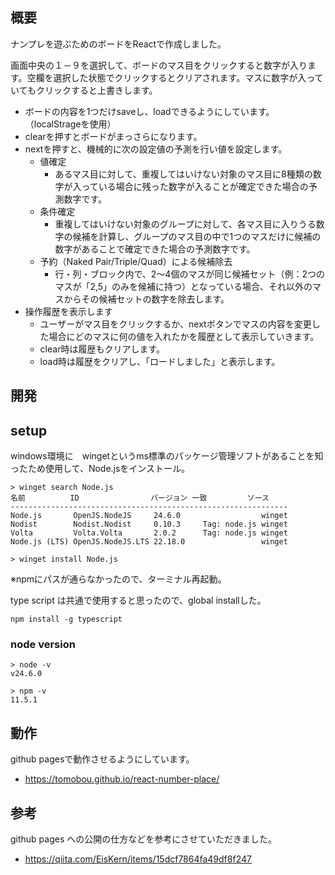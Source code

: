 ## 概要

ナンプレを遊ぶためのボードをReactで作成しました。

画面中央の１－９を選択して、ボードのマス目をクリックすると数字が入ります。空欄を選択した状態でクリックするとクリアされます。マスに数字が入っていてもクリックすると上書きします。

- ボードの内容を1つだけsaveし、loadできるようにしています。（localStrageを使用）
- clearを押すとボードがまっさらになります。
- nextを押すと、機械的に次の設定値の予測を行い値を設定します。
  - 値確定
    - あるマス目に対して、重複してはいけない対象のマス目に8種類の数字が入っている場合に残った数字が入ることが確定できた場合の予測数字です。
  - 条件確定
    - 重複してはいけない対象のグループに対して、各マス目に入りうる数字の候補を計算し、グループのマス目の中で1つのマスだけに候補の数字があることで確定できた場合の予測数字です。
  - 予約（Naked Pair/Triple/Quad）による候補除去
    - 行・列・ブロック内で、2～4個のマスが同じ候補セット（例：2つのマスが「2,5」のみを候補に持つ）となっている場合、それ以外のマスからその候補セットの数字を除去します。
- 操作履歴を表示します
  - ユーザーがマス目をクリックするか、nextボタンでマスの内容を変更した場合にどのマスに何の値を入れたかを履歴として表示していきます。
  - clear時は履歴もクリアします。
  - load時は履歴をクリアし、「ロードしました」と表示します。

## 開発

## setup

windows環境に　wingetというms標準のパッケージ管理ソフトがあることを知ったため使用して、Node.jsをインストール。

```
> winget search Node.js 
名前          ID                バージョン 一致         ソース                                                                                                 
--------------------------------------------------------------
Node.js       OpenJS.NodeJS     24.6.0                  winget
Nodist        Nodist.Nodist     0.10.3     Tag: node.js winget
Volta         Volta.Volta       2.0.2      Tag: node.js winget
Node.js (LTS) OpenJS.NodeJS.LTS 22.18.0                 winget  

```

```
> winget install Node.js   
```

※npmにパスが通らなかったので、ターミナル再起動。

type script は共通で使用すると思ったので、global installした。
```
npm install -g typescript 
```

### node version

```
> node -v
v24.6.0

> npm -v       
11.5.1
```


## 動作
github pagesで動作させるようにしています。

- https://tomobou.github.io/react-number-place/

## 参考

github pages への公開の仕方などを参考にさせていただきました。
- https://qiita.com/EisKern/items/15dcf7864fa49df8f247

